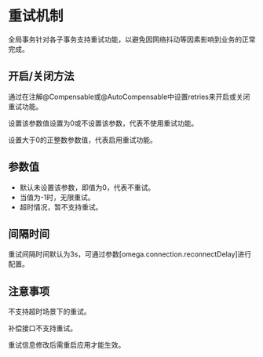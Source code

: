 # 重试机制

全局事务针对各子事务支持重试功能，以避免因网络抖动等因素影响到业务的正常完成。

## 开启/关闭方法

通过在注解@Compensable或@AutoCompensable中设置retries来开启或关闭重试功能。

设置该参数值设置为0或不设置该参数，代表不使用重试功能。

设置大于0的正整数参数值，代表启用重试功能。

## 参数值

+ 默认未设置该参数，即值为0，代表不重试。
+ 当值为-1时，无限重试。
+ 超时情况，暂不支持重试。

## 间隔时间

重试间隔时间默认为3s，可通过参数[omega.connection.reconnectDelay]进行配置。

## 注意事项

不支持超时场景下的重试。

补偿接口不支持重试。

重试信息修改后需重启应用才能生效。